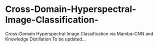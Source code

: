 # Cross-Domain-Hyperspectral-Image-Classification-
Cross-Domain Hyperspectral Image Classification via Mamba–CNN and Knowledge Distillation
To be updated... 
